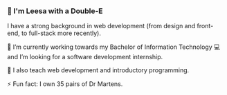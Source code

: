 ### 👋 I'm Leesa with a Double-E 

I have a strong background in web development (from design and front-end, to full-stack more recently).

:notebook: I’m currently working towards my Bachelor of Information Technology
:computer: and I’m looking for a software development internship.

🏫 I also teach web development and introductory programming.

⚡ Fun fact: I own 35 pairs of Dr Martens.
